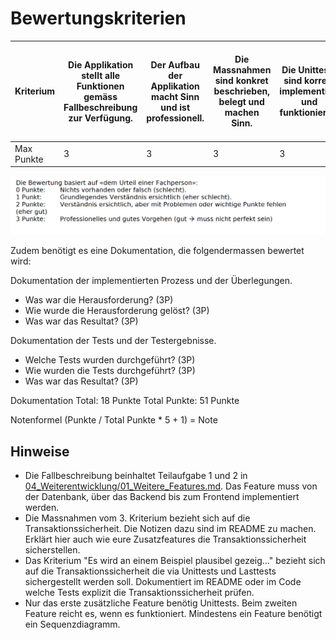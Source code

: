 # Bewertungskriterien

| Kriterium  | Die Applikation stellt alle Funktionen gemäss Fallbeschreibung zur Verfügung. | Der Aufbau der Applikation macht Sinn und ist professionell. | Die Massnahmen sind konkret beschrieben, belegt und machen Sinn. | Die Unittests sind korrekt implementiert und funktionieren. | Die Lasttests sind korrekt implementiert funktionieren. | Es wird an einem Beispiel plausibel gezeigt, dass die Unit- oder Lasttests funktionieren. | Es wurde eine weitere Funktionalität im Backend implementiert | Es wurde eine weitere Funktionalität im Frontend implementiert | Die neue Funktionalität wurde Unit Getestet | Es wurde eine weitere Funktionalität im Backend implementiert | Es wurde eine weitere Funktionalität im Frontend implementiert |
| ---------- | ----------------------------------------------------------------------------- | ------------------------------------------------------------ | ---------------------------------------------------------------- | ----------------------------------------------------------- | ------------------------------------------------------- | ----------------------------------------------------------------------------------------- | ------------------------------------------------------------- | -------------------------------------------------------------- | ------------------------------------------- | ------------------------------------------------------------- | -------------------------------------------------------------- |
| Max Punkte | 3                                                                             | 3                                                            | 3                                                                | 3                                                           | 3                                                       | 3                                                                                         | 3                                                             | 3                                                              | 3                                           | 3                                                             | 3                                                              |

![](2024-11-26-21-18-33.png)

Zudem benötigt es eine Dokumentation, die folgendermassen bewertet wird:

Dokumentation der implementierten Prozess und der Überlegungen.
- Was war die Herausforderung? (3P)
- Wie wurde die Herausforderung gelöst? (3P)
- Was war das Resultat? (3P)

Dokumentation der Tests und der Testergebnisse.
- Welche Tests wurden durchgeführt? (3P)
- Wie wurden die Tests durchgeführt? (3P)
- Was war das Resultat? (3P)

Dokumentation Total: 18 Punkte
Total Punkte: 51 Punkte

Notenformel (Punkte / Total Punkte * 5 + 1) = Note


## Hinweise

- Die Fallbeschreibung beinhaltet Teilaufgabe 1 und 2 in [04_Weiterentwicklung/01_Weitere_Features.md](04_Weiterentwicklung/01_Weitere_Features.md). Das Feature muss von der Datenbank, über das Backend bis zum Frontend implementiert werden.
- Die Massnahmen vom 3. Kriterium bezieht sich auf die Transaktionssicherheit. Die Notizen dazu sind im README zu machen. Erklärt hier auch wie eure Zusatzfeatures die Transaktionssicherheit sicherstellen.
- Das Kriterium "Es wird an einem Beispiel plausibel gezeig..." bezieht sich auf die Transaktionssicherheit die via Unittests und Lasttests sichergestellt werden soll. Dokumentiert im README oder im Code welche Tests explizit die Transaktionssicherheit prüfen.
- Nur das erste zusätzliche Feature benötig Unittests. Beim zweiten Feature reicht es, wenn es funktioniert. Mindestens ein Feature benötigt ein Sequenzdiagramm.
